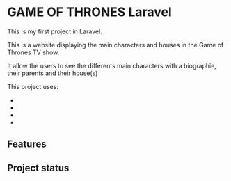 # GAME OF THRONES Laravel 

This is my first project in Laravel.

This is a website displaying the main characters and houses in the Game of Thrones TV show.

It allow the users to see the differents main characters with a biographie, their parents and their house(s)

This project uses:

-
-
-
-

## Features


## Project status
